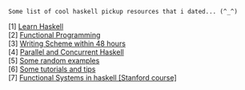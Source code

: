 ```
Some list of cool haskell pickup resources that i dated... (^_^)
```
[1] <a href="https://github.com/bitemyapp/learnhaskell">Learn Haskell</a><br>
[2] <a href="https://github.com/caiorss/Functional-Programming">Functional Programming</a><br>
[3] <a href="https://github.com/dstcruz/Write-Yourself-A-Scheme-In-48-Hours">Writing Scheme within 48 hours</a><br>
[4] <a href="https://github.com/simonmar/par-tutorial">Parallel and Concurrent Haskell</a><br>
[5] <a href="https://github.com/copton/haskell-examples">Some random examples</a><br>
[6] <a href="https://github.com/katychuang/getting-started-with-haskell">Some tutorials and tips</a><br>
[7] <a href="https://github.com/bos/stanford-cs240h">Functional Systems in haskell [Stanford course]</a><br>
